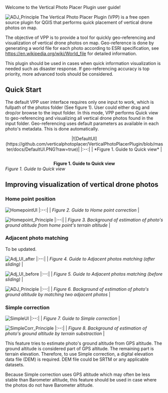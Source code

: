 Welcome to the Vertical Photo Placer Plugin user guide!

![ADJ_Principle](https://github.com/verticalphotoplacer/VerticalPhotoPlacerPlugin/blob/master/icon/app_smaller.png?raw=true) The Vertical Photo Placer Plugin (VPP) is a free open source plugin for QGIS that performs quick placement of vertical drone photos on map.

The objective of VPP is to provide a tool for quickly geo-referencing and visualization of vertical drone photos on map. Geo-reference is done by generating a world file for each photo according to ESRI specification, see https://en.wikipedia.org/wiki/World_file for detailed information.

This plugin should be used in cases when quick information visualization is needed such as disaster response. If geo-referencing accuracy is top priority, more advanced tools should be considered.

## Quick Start
The default VPP user interface requires only one input to work, which is fullpath of the photos folder (See figure 1). User could either drag and drop/or browse to the input folder. In this mode, VPP performs Quick view to geo-referencing and visualizing all vertical drone photos found in the input folder. Geo-referencing uses default parameters as available in each photo's metadata. This is done automatically.  

<p align="center">
|![DefaultUI](https://github.com/verticalphotoplacer/VerticalPhotoPlacerPlugin/blob/master/docs/DefaultUI.PNG?raw=true)|
|:--:| 
| *Figure 1. Guide to Quick view* |
</p>

<p align="center">
  <img src="https://github.com/verticalphotoplacer/VerticalPhotoPlacerPlugin/blob/master/docs/DefaultUI.PNG?raw=true" alt>
  <figcaption align = "center"><b>Figure 1. Guide to Quick view</b></figcaption>
  <em>Figure 1. Guide to Quick view</em>
</p>

## Improving visualization of vertical drone photos


### Home point position
![HomepointUI](https://github.com/verticalphotoplacer/VerticalPhotoPlacerPlugin/blob/master/docs/HomepointUI.PNG?raw=true#center)
|:--:| 
| *Figure 2. Guide to Home point correction* |

![Homepoint_Principle](https://github.com/verticalphotoplacer/VerticalPhotoPlacerPlugin/blob/master/docs/homepoint_principle.png?raw=true)
|:--:| 
| *Figure 3. Background of estimation of photo's ground altitude from home point's terrain altitude* |

### Adjacent photo matching
To be updated.

![Adj_UI_after](https://github.com/verticalphotoplacer/VerticalPhotoPlacerPlugin/blob/master/docs/Adj_UI_after.PNG?raw=true)
|:--:| 
| *Figure 4. Guide to Adjacent photos matching (after sliding)* |

![Adj_UI_before](https://github.com/verticalphotoplacer/VerticalPhotoPlacerPlugin/blob/master/docs/Adj_UI_before.PNG?raw=true)
|:--:| 
| *Figure 5. Guide to Adjacent photos matching (before sliding)* |

![ADJ_Principle](https://github.com/verticalphotoplacer/VerticalPhotoPlacerPlugin/blob/master/docs/adj_principle.png?raw=true)
|:--:| 
| *Figure 6. Background of estimation of photo's ground altitude by matching two adjacent photos* |

### Simple correction

![SimpleUI](https://github.com/verticalphotoplacer/VerticalPhotoPlacerPlugin/blob/master/docs/SimpleUI.PNG?raw=true)
|:--:| 
| *Figure 7. Guide to Simple correction* |

![SimpleCorr_Principle](https://github.com/verticalphotoplacer/VerticalPhotoPlacerPlugin/blob/master/docs/simplecorr_principle.png?raw=true)
|:--:| 
| *Figure 8. Background of estimation of photo's ground altitude by terrain substraction* |

This feature tries to estimate photo's ground altitude from GPS altitude. The ground altitude is considered part of GPS altitude. The remaining part is terrain elevation. Therefore, to use Simple correction, a digital elevation data file (DEM) is required. DEM file could be SRTM or any applicable datasets. 

Because Simple correction uses GPS altitude which may often be less stable than Barometer altitude, this feature should be used in case where the photos do not have Barometer altitude. 
